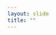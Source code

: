 ```yaml
---
layout: slide
title: ""
---
```


<section data-background-image="assets/images/Slide01.png" data-background-size="100%" data-background-position="center"></section>
